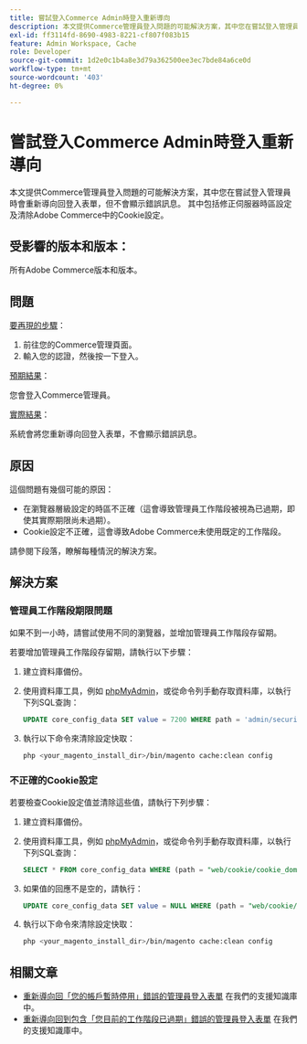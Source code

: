 ```yaml
---
title: 嘗試登入Commerce Admin時登入重新導向
description: 本文提供Commerce管理員登入問題的可能解決方案，其中您在嘗試登入管理員時會重新導向回登入表單，但不會顯示錯誤訊息。 其中包括修正伺服器時區設定及清除Adobe Commerce中的Cookie設定。
exl-id: ff3114fd-8690-4983-8221-cf807f083b15
feature: Admin Workspace, Cache
role: Developer
source-git-commit: 1d2e0c1b4a8e3d79a362500ee3ec7bde84a6ce0d
workflow-type: tm+mt
source-wordcount: '403'
ht-degree: 0%

---
```


# 嘗試登入Commerce Admin時登入重新導向

本文提供Commerce管理員登入問題的可能解決方案，其中您在嘗試登入管理員時會重新導向回登入表單，但不會顯示錯誤訊息。 其中包括修正伺服器時區設定及清除Adobe Commerce中的Cookie設定。

## 受影響的版本和版本：

所有Adobe Commerce版本和版本。

## 問題

<u>要再現的步驟</u>：

1. 前往您的Commerce管理頁面。
1. 輸入您的認證，然後按一下登入。

<u>預期結果</u>：

您會登入Commerce管理員。

<u>實際結果</u>：

系統會將您重新導向回登入表單，不會顯示錯誤訊息。

## 原因

這個問題有幾個可能的原因：

* 在瀏覽器層級設定的時區不正確（這會導致管理員工作階段被視為已過期，即使其實際期限尚未過期）。
* Cookie設定不正確，這會導致Adobe Commerce未使用既定的工作階段。

請參閱下段落，瞭解每種情況的解決方案。

## 解決方案

### 管理員工作階段期限問題

如果不到一小時，請嘗試使用不同的瀏覽器，並增加管理員工作階段存留期。

若要增加管理員工作階段存留期，請執行以下步驟：

1. 建立資料庫備份。
1. 使用資料庫工具，例如 [phpMyAdmin](https://devdocs.magento.com/guides/v2.2/install-gde/prereq/optional.html#install-optional-phpmyadmin)，或從命令列手動存取資料庫，以執行下列SQL查詢：

   ```sql
   UPDATE core_config_data SET value = 7200 WHERE path = 'admin/security/session_lifetime';
   ```

1. 執行以下命令來清除設定快取：

   ```bash
   php <your_magento_install_dir>/bin/magento cache:clean config
   ```

### 不正確的Cookie設定

若要檢查Cookie設定值並清除這些值，請執行下列步驟：

1. 建立資料庫備份。
1. 使用資料庫工具，例如 [phpMyAdmin](https://devdocs.magento.com/guides/v2.2/install-gde/prereq/optional.html#install-optional-phpmyadmin)，或從命令列手動存取資料庫，以執行下列SQL查詢：

   ```sql
   SELECT * FROM core_config_data WHERE (path = "web/cookie/cookie_domain" OR path = "web/cookie/cookie_path");
   ```

1. 如果值的回應不是空的，請執行：

   ```sql
   UPDATE core_config_data SET value = NULL WHERE (path = "web/cookie/cookie_domain" OR path = "web/cookie/cookie_path");
   ```

1. 執行以下命令來清除設定快取：

   ```bash
   php <your_magento_install_dir>/bin/magento cache:clean config
   ```

## 相關文章

* [重新導向回「您的帳戶暫時停用」錯誤的管理員登入表單](/help/troubleshooting/miscellaneous/redirect-back-to-the-admin-login-form-with-your-account-is-temporarily-disabled-error.md) 在我們的支援知識庫中。
* [重新導向回到包含「您目前的工作階段已過期」錯誤的管理員登入表單](/help/troubleshooting/miscellaneous/redirect-back-to-the-admin-login-form-with-your-current-session-has-been-expired-error.md) 在我們的支援知識庫中。
